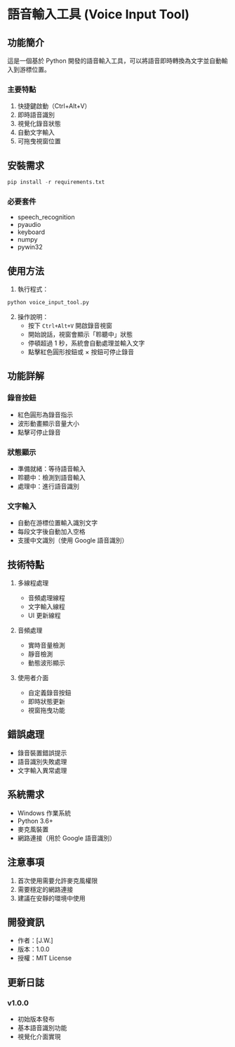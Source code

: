# 語音輸入工具 (Voice Input Tool)

## 功能簡介
這是一個基於 Python 開發的語音輸入工具，可以將語音即時轉換為文字並自動輸入到游標位置。

### 主要特點
1. 快捷鍵啟動（Ctrl+Alt+V）
2. 即時語音識別
3. 視覺化錄音狀態
4. 自動文字輸入
5. 可拖曳視窗位置

## 安裝需求
```python
pip install -r requirements.txt
```

### 必要套件
- speech_recognition
- pyaudio
- keyboard
- numpy
- pywin32

## 使用方法
1. 執行程式：
```python
python voice_input_tool.py
```

2. 操作說明：
   - 按下 `Ctrl+Alt+V` 開啟錄音視窗
   - 開始說話，視窗會顯示「聆聽中」狀態
   - 停頓超過 1 秒，系統會自動處理並輸入文字
   - 點擊紅色圓形按鈕或 × 按鈕可停止錄音

## 功能詳解
### 錄音按鈕
- 紅色圓形為錄音指示
- 波形動畫顯示音量大小
- 點擊可停止錄音

### 狀態顯示
- 準備就緒：等待語音輸入
- 聆聽中：檢測到語音輸入
- 處理中：進行語音識別

### 文字輸入
- 自動在游標位置輸入識別文字
- 每段文字後自動加入空格
- 支援中文識別（使用 Google 語音識別）

## 技術特點
1. 多線程處理
   - 音頻處理線程
   - 文字輸入線程
   - UI 更新線程

2. 音頻處理
   - 實時音量檢測
   - 靜音檢測
   - 動態波形顯示

3. 使用者介面
   - 自定義錄音按鈕
   - 即時狀態更新
   - 視窗拖曳功能

## 錯誤處理
- 錄音裝置錯誤提示
- 語音識別失敗處理
- 文字輸入異常處理

## 系統需求
- Windows 作業系統
- Python 3.6+
- 麥克風裝置
- 網路連接（用於 Google 語音識別）

## 注意事項
1. 首次使用需要允許麥克風權限
2. 需要穩定的網路連接
3. 建議在安靜的環境中使用

## 開發資訊
- 作者：[J.W.]
- 版本：1.0.0
- 授權：MIT License

## 更新日誌
### v1.0.0
- 初始版本發布
- 基本語音識別功能
- 視覺化介面實現